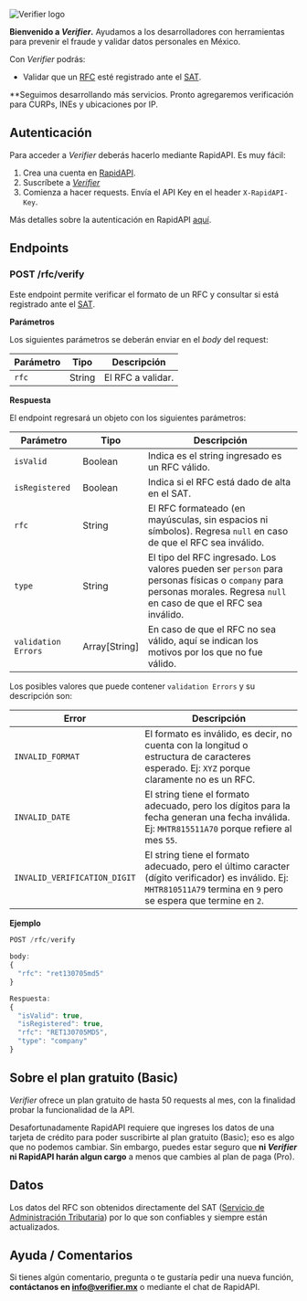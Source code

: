 ![Verifier logo](https://verifier-assets.s3.amazonaws.com/marketing/banner-300px.png)

**Bienvenido a _Verifier_.** Ayudamos a los desarrolladores con herramientas para prevenir el fraude y validar datos personales en México.

Con _Verifier_ podrás:
* Validar que un [RFC](https://es.wikipedia.org/wiki/Registro_Federal_de_Contribuyentes) esté registrado ante el [SAT](https://www.sat.gob.mx/home).

**Seguimos desarrollando más servicios. Pronto agregaremos verificación para CURPs, INEs y ubicaciones por IP.

## Autenticación

Para acceder a _Verifier_ deberás hacerlo mediante RapidAPI. Es muy fácil:
1. Crea una cuenta en [RapidAPI](https://rapidapi.com/).
2. Suscríbete a [_Verifier_](https://rapidapi.com/Spott/api/spott/details)
3. Comienza a hacer requests. Envía el API Key en el header `X-RapidAPI-Key`.

Más detalles sobre la autenticación en RapidAPI [aquí](https://docs.rapidapi.com/docs/keys).

## Endpoints

### POST /rfc/verify

Este endpoint permite verificar el formato de un RFC y consultar si está registrado ante el [SAT](https://www.sat.gob.mx/home).

**Parámetros**

Los siguientes parámetros se deberán enviar en el _body_ del request:

| Parámetro | Tipo | Descripción |
| --------- | ---- | ----------- |
|`rfc`| String | El RFC a validar. |

**Respuesta**

El endpoint regresará un objeto con los siguientes parámetros:

| Parámetro | Tipo | Descripción |
| --------- | ---- | ----------- |
|`isValid`|Boolean|Indica es el string ingresado es un RFC válido.|
|`isRegistered`|Boolean|Indica si el RFC está dado de alta en el SAT.|
|`rfc`|String|El RFC formateado (en mayúsculas, sin espacios ni símbolos). Regresa `null` en caso de que el RFC sea inválido.|
|`type`|String|El tipo del RFC ingresado. Los valores pueden ser `person` para personas físicas o `company` para personas morales. Regresa `null` en caso de que el RFC sea inválido.|
|`validation Errors`|Array[String]|En caso de que el RFC no sea válido, aquí se indican los motivos por los que no fue válido.|

Los posibles valores que puede contener `validation Errors` y su descripción son:

| Error | Descripción |
| ----- | ----------- |
|`INVALID_FORMAT`|El formato es inválido, es decir, no cuenta con la longitud o estructura de caracteres esperado. Ej: `XYZ` porque claramente no es un RFC. |
|`INVALID_DATE`|El string tiene el formato adecuado, pero los dígitos para la fecha generan una fecha inválida. Ej: `MHTR815511A70` porque refiere al mes `55`.|
|`INVALID_VERIFICATION_DIGIT`|El string tiene el formato adecuado, pero el último caracter (dígito verificador) es inválido. Ej: `MHTR810511A79` termina en `9` pero se espera que termine en `2`.|

**Ejemplo**

```js
POST /rfc/verify
 
body:
{
  "rfc": "ret130705md5"
}

Respuesta:
{
  "isValid": true,
  "isRegistered": true,
  "rfc": "RET130705MD5",
  "type": "company"
}

```

## Sobre el plan gratuito (Basic)

_Verifier_ ofrece un plan gratuito de hasta 50 requests al mes, con la finalidad probar la funcionalidad de la API.

Desafortunadamente RapidAPI requiere que ingreses los datos de una tarjeta de crédito para poder suscribirte al plan gratuito (Basic); eso es algo que no podemos cambiar. Sin embargo, puedes estar seguro que **ni _Verifier_ ni RapidAPI harán algun cargo** a menos que cambies al plan de paga (Pro).

## Datos

Los datos del RFC son obtenidos directamente del SAT ([Servicio de Administración Tributaria]((https://www.sat.gob.mx/home))) por lo que son confiables y siempre están actualizados.

## Ayuda / Comentarios

Si tienes algún comentario, pregunta o te gustaría pedir una nueva función, **contáctanos en [info@verifier.mx](mailto:info@verifier.mx)** o mediante el chat de RapidAPI.
